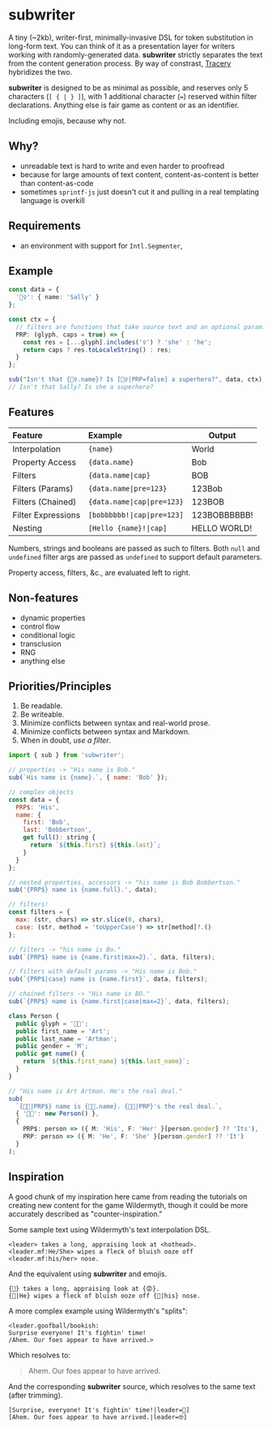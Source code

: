 # subwriter

A tiny (~2kb), writer-first, minimally-invasive DSL for token substitution in long-form text. You can think of it as a presentation layer for writers working with randomly-generated data. **subwriter** strictly separates the text from the content generation process. By way of constrast, [Tracery](https://github.com/galaxykate/tracery) hybridizes the two.

**subwriter** is designed to be as minimal as possible, and reserves only 5 characters (`[ { | } ]`), with 1 additional character (`=`) reserved within filter declarations. Anything else is fair game as content or as an identifier.

Including emojis, because why not.

## Why?

- unreadable text is hard to write and even harder to proofread
- because for large amounts of text content, content-as-content is better than content-as-code
- sometimes `sprintf-js` just doesn't cut it and pulling in a real templating language is overkill

## Requirements

- an environment with support for `Intl.Segmenter`,

## Example

```ts
const data = {
  '🦸‍♀️': { name: 'Sally' }
};

const ctx = {
  // filters are functions that take source text and an optional param.
  PRP: (glyph, caps = true) => {
    const res = [...glyph].includes('♀') ? 'she' : 'he';
    return caps ? res.toLocaleString() : res;
  }
};

sub("Isn't that {🦸‍♀️.name}? Is [🦸‍♀️|PRP=false] a superhero?", data, ctx);
// Isn't that Sally? Is she a superhero?
```

## Features

| Feature            | Example                     | Output       |
| :----------------- | :-------------------------- | ------------ |
| Interpolation      | `{name}`                    | World        |
| Property Access    | `{data.name}`               | Bob          |
| Filters            | `{data.name\|cap}`          | BOB          |
| Filters (Params)   | `{data.name\|pre=123}`      | 123Bob       |
| Filters (Chained)  | `{data.name\|cap\|pre=123}` | 123BOB       |
| Filter Expressions | `[bobbbbbb!\|cap\|pre=123]` | 123BOBBBBBB! |
| Nesting            | `[Hello {name}!\|cap]`      | HELLO WORLD! |

Numbers, strings and booleans are passed as such to filters. Both `null` and `undefined` filter args are passed as `undefined` to support default parameters.

Property access, filters, &c., are evaluated left to right.

## Non-features

- dynamic properties
- control flow
- conditional logic
- transclusion
- RNG
- anything else

## Priorities/Principles

1. Be readable.
2. Be writeable.
3. Minimize conflicts between syntax and real-world prose.
4. Minimize conflicts between syntax and Markdown.
5. When in doubt, _use a filter_.

```js
import { sub } from 'subwriter';

// properties -> "His name is Bob."
sub(`His name is {name}.`, { name: 'Bob' });

// complex objects
const data = {
  PRP$: 'His',
  name: {
    first: 'Bob',
    last: 'Bobbertson',
    get full(): string {
      return `${this.first} ${this.last}`;
    }
  }
};

// nested properties, accessors -> "his name is Bob Bobbertson."
sub('{PRP$} name is {name.full}.', data);

// filters!
const filters = {
  max: (str, chars) => str.slice(0, chars),
  case: (str, method = 'toUpperCase') => str[method]?.()
};

// filters -> "his name is Bo."
sub(`{PRP$} name is {name.first|max=2}.`, data, filters);

// filters with default params -> "His name is Bob."
sub(`{PRP$|case} name is {name.first}`, data, filters);

// chained filters -> "His name is BO."
sub(`{PRP$} name is {name.first|case|max=2}`, data, filters);
```

```ts
class Person {
  public glyph = '👨‍🎨';
  public first_name = 'Art';
  public last_name = 'Artman';
  public gender = 'M';
  public get name() {
    return `${this.first_name} ${this.last_name}`;
  }
}

// "His name is Art Artman. He's the real deal."
sub(
  `{👨‍🎨|PRP$} name is {👨‍🎨.name}. {👨‍🎨|PRP}'s the real deal.`,
  { '👨‍🎨': new Person() },
  {
    PRP$: person => ({ M: 'His', F: 'Her' }[person.gender] ?? 'Its'),
    PRP: person => ({ M: 'He', F: 'She' }[person.gender] ?? 'It')
  }
);
```

## Inspiration

A good chunk of my inspiration here came from reading the tutorials on creating new content for the game Wildermyth, though it could be more accurately described as "counter-inspiration."

Some sample text using Wildermyth's text interpolation DSL.

```
<leader> takes a long, appraising look at <hothead>.
<leader.mf:He/She> wipes a fleck of bluish ooze off <leader.mf:his/her> nose.
```

And the equivalent using **subwriter** and emojis.

```
{🫡} takes a long, appraising look at {😡}.
{🫡|He} wipes a fleck of bluish ooze off {🫡|his} nose.
```

A more complex example using Wildermyth's "splits":

```
<leader.goofball/bookish:
Surprise everyone! It's fightin' time!
/Ahem. Our foes appear to have arrived.>
```

Which resolves to:

> Ahem. Our foes appear to have arrived.

And the corresponding **subwriter** source, which resolves to the same text (after trimming).

```
[Surprise, everyone! It's fightin' time!|leader=🤪]
[Ahem. Our foes appear to have arrived.|leader=🤓]
```
